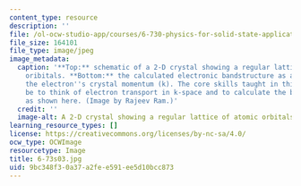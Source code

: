 ```yaml
---
content_type: resource
description: ''
file: /ol-ocw-studio-app/courses/6-730-physics-for-solid-state-applications-spring-2003/9bc348f30a37a2fee591ee5d10bcc873_6-73s03.jpg
file_size: 164101
file_type: image/jpeg
image_metadata:
  caption: '**Top:** schematic of a 2-D crystal showing a regular lattice of atomic
    oribitals. **Bottom:** the calculated electronic bandstructure as a function of
    the electron''s crystal momentum (k). The core skills taught in this class will
    be to think of electron transport in k-space and to calculate the bandstructure
    as shown here. (Image by Rajeev Ram.)'
  credit: ''
  image-alt: A 2-D crystal showing a regular lattice of atomic orbitals.
learning_resource_types: []
license: https://creativecommons.org/licenses/by-nc-sa/4.0/
ocw_type: OCWImage
resourcetype: Image
title: 6-73s03.jpg
uid: 9bc348f3-0a37-a2fe-e591-ee5d10bcc873
---
```

